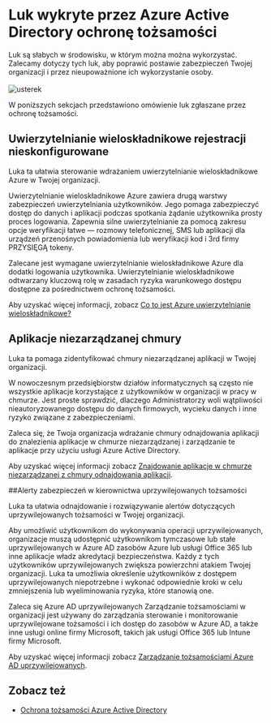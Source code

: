 <properties
    pageTitle="Luk wykryte przez Azure Active Directory ochronę tożsamości | Microsoft Azure"
    description="Omówienie luk wykryte przez Azure Active Directory ochronę tożsamości."
    services="active-directory"
    keywords="ochrona tożsamości usługi Azure active directory chmury aplikacji odnajdowanie, zarządzanie aplikacji, zabezpieczeń, czynnik ryzyka, poziom ryzyka, luka w zabezpieczeniach, zasady zabezpieczeń"
    documentationCenter=""
    authors="markusvi"
    manager="femila"
    editor=""/>

<tags
    ms.service="active-directory"
    ms.workload="identity"
    ms.tgt_pltfrm="na"
    ms.devlang="na"
    ms.topic="article"
    ms.date="08/22/2016"
    ms.author="markvi"/>

# <a name="vulnerabilities-detected-by-azure-active-directory-identity-protection"></a>Luk wykryte przez Azure Active Directory ochronę tożsamości 

Luk są słabych w środowisku, w którym można można wykorzystać. Zalecamy dotyczy tych luk, aby poprawić postawie zabezpieczeń Twojej organizacji i przez nieupoważnione ich wykorzystanie osoby.
<br><br>
![usterek](./media/active-directory-identityprotection-vulnerabilities/101.png "vulnerabilities")
<br>

W poniższych sekcjach przedstawiono omówienie luk zgłaszane przez ochronę tożsamości.

## <a name="multi-factor-authentication-registration-not-configured"></a>Uwierzytelnianie wieloskładnikowe rejestracji nieskonfigurowane 

Luka ta ułatwia sterowanie wdrażaniem uwierzytelnianie wieloskładnikowe Azure w Twojej organizacji. 

Uwierzytelnianie wieloskładnikowe Azure zawiera drugą warstwy zabezpieczeń uwierzytelniania użytkowników. Jego pomaga zabezpieczyć dostęp do danych i aplikacji podczas spotkania żądanie użytkownika prosty proces logowania. Zapewnia silne uwierzytelnianie za pomocą zakresu opcje weryfikacji łatwe — rozmowy telefonicznej, SMS lub aplikacji dla urządzeń przenośnych powiadomienia lub weryfikacji kod i 3rd firmy PRZYSIĘGĄ tokeny.

Zalecane jest wymagane uwierzytelnianie wieloskładnikowe Azure dla dodatki logowania użytkownika. Uwierzytelnianie wieloskładnikowe odtwarzany kluczową rolę w zasadach ryzyka warunkowego dostępu dostępne za pośrednictwem ochronę tożsamości.

Aby uzyskać więcej informacji, zobacz [Co to jest Azure uwierzytelnianie wieloskładnikowe?](../multi-factor-authentication/multi-factor-authentication.md)


## <a name="unmanaged-cloud-apps"></a>Aplikacje niezarządzanej chmury

Luka ta pomaga zidentyfikować chmury niezarządzanej aplikacji w Twojej organizacji.
 
W nowoczesnym przedsiębiorstw działów informatycznych są często nie wszystkie aplikacje korzystające z użytkowników w organizacji w pracy w chmurze. Jest proste sprawdzić, dlaczego Administratorzy woli wątpliwości nieautoryzowanego dostępu do danych firmowych, wycieku danych i inne ryzyko związane z zabezpieczeniami. 

Zaleca się, że Twoja organizacja wdrażanie chmury odnajdowania aplikacji do znalezienia aplikacje w chmurze niezarządzanej i zarządzanie te aplikacje przy użyciu usługi Azure Active Directory.

Aby uzyskać więcej informacji zobacz [Znajdowanie aplikacje w chmurze niezarządzanej z chmury odnajdowania aplikacji](active-directory-cloudappdiscovery-whatis.md).



##<a name="security-alerts-from-privileged-identity-management"></a>Alerty zabezpieczeń w kierownictwa uprzywilejowanych tożsamości

Luka ta ułatwia odnajdowanie i rozwiązywanie alertów dotyczących uprzywilejowanych tożsamości w Twojej organizacji.  

Aby umożliwić użytkownikom do wykonywania operacji uprzywilejowanych, organizacje muszą udostępnić użytkownikom tymczasowe lub stałe uprzywilejowanych w Azure AD zasobów Azure lub usługi Office 365 lub inne aplikacje władz akredytacji bezpieczeństwa. Każdy z tych użytkowników uprzywilejowanych zwiększa powierzchni atakiem Twojej organizacji. Luka ta umożliwia określenie użytkowników z dostępem uprzywilejowanych niepotrzebne i wykonać odpowiednie kroki w celu zmniejszenia lub wyeliminowania ryzyka, które stanowią one. 

Zaleca się Azure AD uprzywilejowanych Zarządzanie tożsamościami w organizacji jest używany do zarządzania sterowanie i monitorowanie uprzywilejowane tożsamości i ich dostęp do zasobów w Azure AD, a także inne usługi online firmy Microsoft, takich jak usługi Office 365 lub Intune firmy Microsoft.

Aby uzyskać więcej informacji zobacz [Zarządzanie tożsamościami Azure AD uprzywilejowanych](active-directory-privileged-identity-management-configure.md). 



## <a name="see-also"></a>Zobacz też

 - [Ochrona tożsamości Azure Active Directory](active-directory-identityprotection.md)
